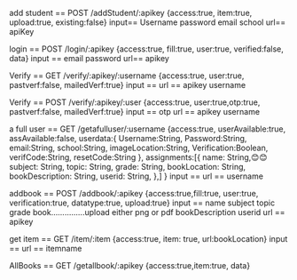 add student == POST
/addStudent/:apikey
{access:true, item:true, upload:true, existing:false}
input== Username
        password
        email
        school
 url== apiKey


login == POST
/login/:apikey
{access:true, fill:true, user:true, verified:false, data}
input == email
         password
url== apikey


Verify == GET
/verify/:apikey/:username
{access:true, user:true, pastverf:false, mailedVerf:true}
input == 
url == apikey
       username


Verify == POST
/verify/:apikey/:user
{access:true, user:true,otp:true, pastverf:false, mailedVerf:true}
input == otp
url == apikey
       username
   
   
a full user == GET
/getafulluser/:username
{access:true, userAvailable:true, assAvailable:false, userdata:{
    Username:String,
    Password:String,
    email:String,
    school:String,
    imageLocation:String,
    Verification:Boolean,
    verifCode:String,
    resetCode:String
}, assignments:[{
    name: String,😊😊
    subject: String,
    topic: String,
    grade: String,
    bookLocation: String,
    bookDescription: String,
    userid: String,
},] }
input ==
url == username


addbook == POST
/addbook/:apikey
{access:true,fill:true, user:true, verification:true, datatype:true, upload:true}
input == name
         subject
         topic
         grade
         book...............upload either png or pdf
         bookDescription
         userid
url == apikey


get item == GET 
/item/:item
{access:true, item: true, url:bookLocation}
input ==
url == itemname


AllBooks == GET
/getallbook/:apikey
{access:true,item:true, data}
         
